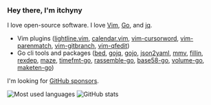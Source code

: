 ### Hey there, I'm itchyny

I love open-source software.
I love [Vim](https://www.vim.org/), [Go](https://golang.org), and [jq](https://stedolan.github.io/jq/).

- Vim plugins
 ([lightline.vim](https://github.com/itchyny/lightline.vim),
  [calendar.vim](https://github.com/itchyny/calendar.vim),
  [vim-cursorword](https://github.com/itchyny/vim-cursorword),
  [vim-parenmatch](https://github.com/itchyny/vim-parenmatch),
  [vim-gitbranch](https://github.com/itchyny/vim-gitbranch),
  [vim-qfedit](https://github.com/itchyny/vim-qfedit))
- Go cli tools and packages
 ([bed](https://github.com/itchyny/bed),
  [gojq](https://github.com/itchyny/gojq),
  [gojo](https://github.com/itchyny/gojo),
  [json2yaml](https://github.com/itchyny/json2yaml),
  [mmv](https://github.com/itchyny/mmv),
  [fillin](https://github.com/itchyny/fillin),
  [rexdep](https://github.com/itchyny/rexdep),
  [maze](https://github.com/itchyny/maze),
  [timefmt-go](https://github.com/itchyny/timefmt-go),
  [rassemble-go](https://github.com/itchyny/rassemble-go),
  [base58-go](https://github.com/itchyny/base58-go),
  [volume-go](https://github.com/itchyny/volume-go),
  [maketen-go](https://github.com/itchyny/maketen-go))

I'm looking for [GitHub sponsors](https://github.com/sponsors/itchyny).

![Most used languages](https://github-readme-stats.vercel.app/api/top-langs/?username=itchyny&show_icons=true&icon_color=805AD5&text_color=808080&bg_color=ffffff00&hide_title=true&include_all_commits=true&count_private=true&hide_border=true&langs_count=6&layout=compact&cache_seconds=86400)
![GitHub stats](https://github-readme-stats.vercel.app/api?username=itchyny&show_icons=true&icon_color=805AD5&text_color=808080&bg_color=ffffff00&hide_title=true&include_all_commits=true&count_private=true&hide_border=true&cache_seconds=86400)
